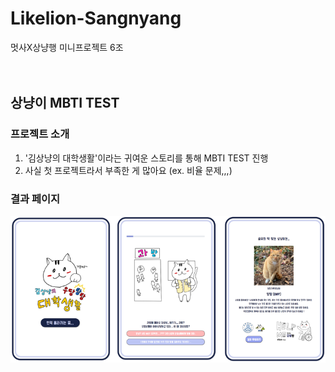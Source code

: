 # Likelion-Sangnyang
멋사X상냥행 미니프로젝트 6조
<br><br><br>

## 상냥이 MBTI TEST

### 프로젝트 소개
1. '김상냥의 대학생활'이라는 귀여운 스토리를 통해 MBTI TEST 진행
2. 사실 첫 프로젝트라서 부족한 게 많아요 (ex. 비율 문제,,,)

### 결과 페이지
![image](https://github.com/beeeeni/Likelion-Sangnyang/blob/master/%EA%B2%B0%EA%B3%BC%EC%B0%BD.PNG)
